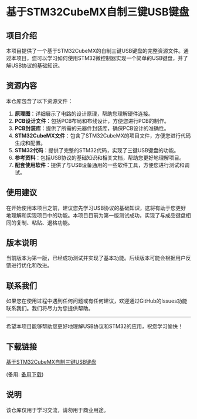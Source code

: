 # 基于STM32CubeMX自制三键USB键盘

## 项目介绍

本项目提供了一个基于STM32CubeMX的自制三键USB键盘的完整资源文件。通过本项目，您可以学习如何使用STM32微控制器实现一个简单的USB键盘，并了解USB协议的基础知识。

## 资源内容

本仓库包含了以下资源文件：

1. **原理图**：详细展示了电路的设计原理，帮助您理解硬件连接。
2. **PCB设计文件**：包括PCB布局和布线设计，方便您进行PCB的制作。
3. **PCB封装库**：提供了所需的元器件封装库，确保PCB设计的准确性。
4. **STM32CubeMX文件**：包含了STM32CubeMX的项目文件，方便您进行代码生成和配置。
5. **STM32代码**：提供了完整的STM32代码，实现了三键USB键盘的功能。
6. **参考资料**：包括USB协议的基础知识和相关文档，帮助您更好地理解项目。
7. **配套使用软件**：提供了与USB设备通用的一些软件工具，方便您进行测试和调试。

## 使用建议

在开始使用本项目之前，建议您先学习USB协议的基础知识，这将有助于您更好地理解和实现项目中的功能。本项目目前为第一版测试成功，实现了与成品键盘相同的复制、粘贴、退格功能。

## 版本说明

当前版本为第一版，已经成功测试并实现了基本功能。后续版本可能会根据用户反馈进行优化和改进。

## 联系我们

如果您在使用过程中遇到任何问题或有任何建议，欢迎通过GitHub的Issues功能联系我们。我们将尽力为您提供帮助。

---

希望本项目能够帮助您更好地理解USB协议和STM32的应用，祝您学习愉快！

## 下载链接
[基于STM32CubeMX自制三键USB键盘](https://pan.quark.cn/s/986f2a5c5031) 

(备用: [备用下载](https://pan.baidu.com/s/13QMIAALrtCLJmIgagXPpSg?pwd=1234))

## 说明

该仓库仅用于学习交流，请勿用于商业用途。
